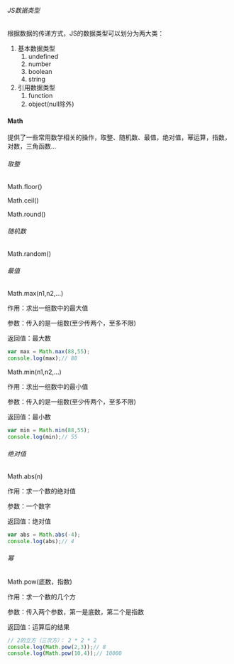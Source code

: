 ###### JS数据类型

根据数据的传递方式，JS的数据类型可以划分为两大类：

1. 基本数据类型
   1. undefined
   2. number
   3. boolean
   4. string
2. 引用数据类型
   1. function 
   2. object(null除外)











#### Math

提供了一些常用数学相关的操作，取整、随机数、最值，绝对值，幂运算，指数，对数，三角函数...

###### 取整

Math.floor()

Math.ceil()

Math.round()



###### 随机数

Math.random()



###### 最值

Math.max(n1,n2,...)

作用：求出一组数中的最大值

参数：传入的是一组数(至少传两个，至多不限)

返回值：最大数

```js
var max = Math.max(88,55);
console.log(max);// 88
```





Math.min(n1,n2,...)

作用：求出一组数中的最小值

参数：传入的是一组数(至少传两个，至多不限)

返回值：最小数

```js
var min = Math.min(88,55);
console.log(min);// 55
```







###### 绝对值

Math.abs(n)

作用：求一个数的绝对值

参数：一个数字

返回值：绝对值

```js
var abs = Math.abs(-4);
console.log(abs);// 4
```



###### 幂

Math.pow(底数，指数)

作用：求一个数的几个方

参数：传入两个参数，第一是底数，第二个是指数

返回值：运算后的结果

```js
// 2的立方（三次方）： 2 * 2 * 2 
console.log(Math.pow(2,3));// 8
console.log(Math.pow(10,4));// 10000
```





























































































































































